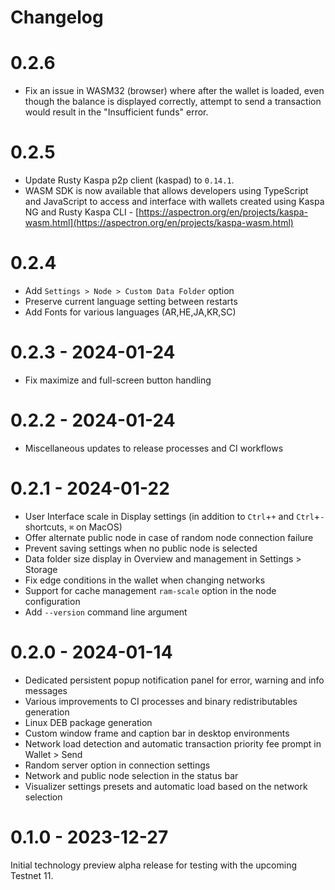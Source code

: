 # Changelog

# 0.2.6

- Fix an issue in WASM32 (browser) where after the wallet is loaded, even though the balance is displayed correctly, attempt to send a transaction would result in the "Insufficient funds" error.

# 0.2.5
- Update Rusty Kaspa p2p client (kaspad) to `0.14.1`.
- WASM SDK is now available that allows developers using TypeScript and JavaScript to access and interface with wallets created using Kaspa NG and Rusty Kaspa CLI - [https://aspectron.org/en/projects/kaspa-wasm.html](https://aspectron.org/en/projects/kaspa-wasm.html)

# 0.2.4
- Add `Settings > Node > Custom Data Folder` option
- Preserve current language setting between restarts
- Add Fonts for various languages (AR,HE,JA,KR,SC)

# 0.2.3 - 2024-01-24
- Fix maximize and full-screen button handling

# 0.2.2 - 2024-01-24
- Miscellaneous updates to release processes and CI workflows

# 0.2.1 - 2024-01-22
- User Interface scale in Display settings (in addition to `Ctrl`+`+` and `Ctrl`+`-` shortcuts, `⌘` on MacOS)
- Offer alternate public node in case of random node connection failure
- Prevent saving settings when no public node is selected
- Data folder size display in Overview and management in Settings > Storage
- Fix edge conditions in the wallet when changing networks
- Support for cache management `ram-scale` option in the node configuration
- Add `--version` command line argument

# 0.2.0 - 2024-01-14
- Dedicated persistent popup notification panel for error, warning and info messages
- Various improvements to CI processes and binary redistributables generation
- Linux DEB package generation
- Custom window frame and caption bar in desktop environments
- Network load detection and automatic transaction priority fee prompt in Wallet > Send
- Random server option in connection settings
- Network and public node selection in the status bar
- Visualizer settings presets and automatic load based on the network selection

# 0.1.0 - 2023-12-27
Initial technology preview alpha release for testing with the upcoming Testnet 11. 
